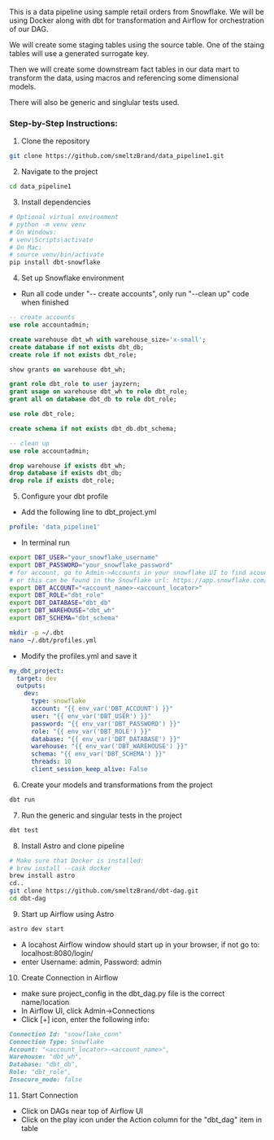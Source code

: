 This is a data pipeline using sample retail orders from Snowflake. We will be using Docker along with dbt for transformation and Airflow for orchestration of our DAG. 

We will create some staging tables using the source table. One of the staing tables will use a generated surrogate key. 

Then we will create some downstream fact tables in our data mart to transform the data, using macros and referencing some dimensional models. 

There will also be generic and singlular tests used.

### Step-by-Step Instructions:

1. Clone the repository
```bash
git clone https://github.com/smeltzBrand/data_pipeline1.git
```
2. Navigate to the project
```bash
cd data_pipeline1
```
3. Install dependencies
```bash
# Optional virtual environment
# python -m venv venv
# On Windows:
# venv\Scripts\activate
# On Mac:
# source venv/bin/activate
pip install dbt-snowflake
```
4. Set up Snowflake environment
- Run all code under "-- create accounts", only run "--clean up" code when finished
```sql
-- create accounts
use role accountadmin;

create warehouse dbt_wh with warehouse_size='x-small';
create database if not exists dbt_db;
create role if not exists dbt_role;

show grants on warehouse dbt_wh;

grant role dbt_role to user jayzern;
grant usage on warehouse dbt_wh to role dbt_role;
grant all on database dbt_db to role dbt_role;

use role dbt_role;

create schema if not exists dbt_db.dbt_schema;

-- clean up
use role accountadmin;

drop warehouse if exists dbt_wh;
drop database if exists dbt_db;
drop role if exists dbt_role;
```

5. Configure your dbt profile
- Add the following line to dbt_project.yml
```yml
profile: 'data_pipeline1'
```
- In terminal run
```bash
export DBT_USER="your_snowflake_username"
export DBT_PASSWORD="your_snowflake_password"
# for account, go to Admin->Accounts in your snowflake UI to find acount name and locator
# or this can be found in the Snowflake url: https://app.snowflake.com/<account_name>/<account_locator>/#/homepage
export DBT_ACCOUNT="<account_name>-<account_locator>"
export DBT_ROLE="dbt_role"
export DBT_DATABASE="dbt_db"
export DBT_WAREHOUSE="dbt_wh"
export DBT_SCHEMA="dbt_schema"
```
```bash
mkdir -p ~/.dbt
nano ~/.dbt/profiles.yml
```
- Modify the profiles.yml and save it
```yml
my_dbt_project:
  target: dev
  outputs:
    dev:
      type: snowflake
      account: "{{ env_var('DBT_ACCOUNT') }}"
      user: "{{ env_var('DBT_USER') }}"
      password: "{{ env_var('DBT_PASSWORD') }}"
      role: "{{ env_var('DBT_ROLE') }}"
      database: "{{ env_var('DBT_DATABASE') }}"
      warehouse: "{{ env_var('DBT_WAREHOUSE') }}"
      schema: "{{ env_var('DBT_SCHEMA') }}"
      threads: 10
      client_session_keep_alive: False
```
6. Create your models and transformations from the project
```bash
dbt run
```
7. Run the generic and singular tests in the project
```bash
dbt test
```
8. Install Astro and clone pipeline
```bash
# Make sure that Docker is installed:
# brew install --cask docker
brew install astro
cd..
git clone https://github.com/smeltzBrand/dbt-dag.git
cd dbt-dag
```
9. Start up Airflow using Astro
```bash
astro dev start
```
- A locahost Airflow window should start up in your browser, if not go to: localhost:8080/login/
- enter Username: admin, Password: admin
10. Create Connection in Airflow
- make sure project_config in the dbt_dag.py file is the correct name/location
- In Airflow UI, click Admin->Connections
- Click [+] icon, enter the following info:
```markdown
Connection Id: "snowflake_conn"
Connection Type: Snowflake
Account: "<account_locator>-<account_name>",
Warehouse: "dbt_wh",
Database: "dbt_db",
Role: "dbt_role",
Insecure_mode: false
```
11. Start Connection
- Click on DAGs near top of Airflow UI
- Click on the play icon under the Action column for the "dbt_dag" item in table

